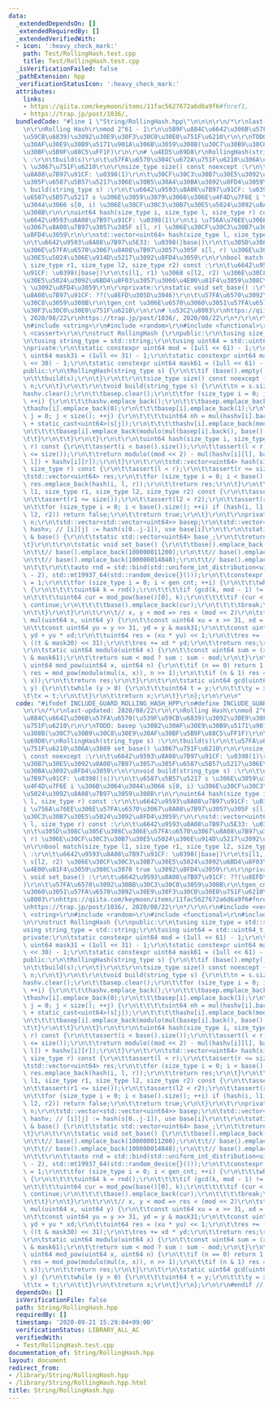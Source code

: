 ```yaml
---
data:
  _extendedDependsOn: []
  _extendedRequiredBy: []
  _extendedVerifiedWith:
  - icon: ':heavy_check_mark:'
    path: Test/RollingHash.test.cpp
    title: Test/RollingHash.test.cpp
  _isVerificationFailed: false
  _pathExtension: hpp
  _verificationStatusIcon: ':heavy_check_mark:'
  attributes:
    links:
    - https://qiita.com/keymoon/items/11fac5627672a6d6a9f6#fnref1,
    - https://trap.jp/post/1036/,
  bundledCode: "#line 1 \"String/RollingHash.hpp\"\n\n\n\r\n/*\r\nlast-updated: 2020/08/22\r\
    \n\r\nRolling Hash\r\nmod 2^61 - 1\r\n\u5B9F\u884C\u6642\u306B\u57FA\u6570(\u539F\
    \u59CB\u6839)\u3092\u30E9\u30F3\u30C0\u30E0\u751F\u6210\r\n\r\nTODO: basep \u3082\
    \u30AF\u30E9\u30B9\u5171\u901A\u306B\u3059\u308B(\u30C7\u30B9\u30C8\u30E9\u30AF\
    \u30BF\u5B9F\u88C5\uFF1F)\r\n\r\n# \u4ED5\u69D8\r\nRollingHash(string_type s)\
    \ :\r\n\tbuild(s)\r\n\t\u57FA\u6570\u304C\u672A\u751F\u6210\u306A\u3089 set_base()\
    \ \u3067\u751F\u6210\r\n\r\nsize_type size() const noexcept :\r\n\t\u6642\u9593\
    \u8A08\u7B97\u91CF: \u0398(1)\r\n\t\u30CF\u30C3\u30B7\u30E5\u3092\u8A08\u7B97\u3057\
    \u305F\u6587\u5B57\u5217\u306E\u30B5\u30A4\u30BA\u3092\u8FD4\u3059\r\n\r\nvoid\
    \ build(string_type s) :\r\n\t\u6642\u9593\u8A08\u7B97\u91CF: \u0398(|s|)\r\n\t\
    \u6587\u5B57\u5217 s \u306E\u3059\u3079\u3066\u306E\u4F4D\u7F6E i \u306B\u3064\
    \u3044\u3066 s[0, i) \u306E\u30CF\u30C3\u30B7\u30E5\u5024\u3092\u8A08\u7B97\u3059\
    \u308B\r\n\r\nuint64 hash(size_type i, size_type l, size_type r) const :\r\n\t\
    \u6642\u9593\u8A08\u7B97\u91CF: \u0398(1)\r\n\ti \u756A\u76EE\u306E\u57FA\u6570\
    \u3067\u8A08\u7B97\u3057\u305F s[l, r) \u306E\u30CF\u30C3\u30B7\u30E5\u5024\u3092\
    \u8FD4\u3059\r\n\r\nstd::vector<uint64> hash(size_type l, size_type r) const :\r\
    \n\t\u6642\u9593\u8A08\u7B97\u5E33: \u0398(|base|)\r\n\t\u305D\u308C\u305E\u308C\
    \u306E\u57FA\u6570\u3067\u8A08\u7B97\u3057\u305F s[l, r) \u306E\u30CF\u30C3\u30B7\
    \u30E5\u5024\u306E\u914D\u5217\u3092\u8FD4\u3059\r\n\r\nbool match(size_type l1,\
    \ size_type r1, size_type l2, size_type r2) const :\r\n\t\u6642\u9593\u8A08\u7B97\
    \u91CF: \u0398(|base|)\r\n\ts[l1, r1) \u3068 s[l2, r2) \u306E\u30CF\u30C3\u30B7\
    \u30E5\u5024\u3092\u6BD4\u8F03\u3057\u3066\u4E00\u81F4\u3059\u308C\u3070 true\
    \ \u3092\u8FD4\u3059\r\n\r\nprivate:\r\nstatic void set_base() :\r\n\t\u6642\u9593\
    \u8A08\u7B97\u91CF: ??(\u8EFD\u305D\u3046)\r\n\t\u57FA\u6570\u3092\u30BB\u30C3\
    \u30C8\u3059\u308B\r\n\tgen_cnt \u306E\u6570\u3060\u3051\u57FA\u6570\u3092\u30E9\
    \u30F3\u30C0\u30E0\u751F\u6210\r\n\r\n# \u53C2\u8003\r\nhttps://qiita.com/keymoon/items/11fac5627672a6d6a9f6#fnref1,\
    \ 2020/08/22\r\nhttps://trap.jp/post/1036/, 2020/08/22\r\n*/\r\n\r\n#include <vector>\r\
    \n#include <string>\r\n#include <random>\r\n#include <functional>\r\n#include\
    \ <cassert>\r\n\r\nstruct RollingHash {\r\npublic:\r\n\tusing size_type = std::size_t;\r\
    \n\tusing string_type = std::string;\r\n\tusing uint64 = std::uint64_t;\r\n\t\r\
    \nprivate:\r\n\tstatic constexpr uint64 mod = (1ull << 61) - 1;\r\n\tstatic constexpr\
    \ uint64 mask31 = (1ull << 31) - 1;\r\n\tstatic constexpr uint64 mask30 = (1ull\
    \ << 30) - 1;\r\n\tstatic constexpr uint64 mask61 = (1ull << 61) - 1;\r\n\t\r\n\
    public:\r\n\tRollingHash(string_type s) {\r\n\t\tif (base().empty()) set_base();\r\
    \n\t\tbuild(s);\r\n\t}\r\n\t\r\n\tsize_type size() const noexcept {\r\n\t\treturn\
    \ n;\r\n\t}\r\n\t\r\n\tvoid build(string_type s) {\r\n\t\tn = s.size();\r\n\t\t\
    hashv.clear();\r\n\t\tbasep.clear();\r\n\t\tfor (size_type i = 0; i < base().size();\
    \ ++i) {\r\n\t\t\thashv.emplace_back();\r\n\t\t\tbasep.emplace_back();\r\n\t\t\
    \thashv[i].emplace_back(0);\r\n\t\t\tbasep[i].emplace_back(1);\r\n\t\t\tfor (size_type\
    \ j = 0; j < size(); ++j) {\r\n\t\t\t\tuint64 nh = mul(hashv[i].back(), base()[i])\
    \ + static_cast<uint64>(s[j]);\r\n\t\t\t\thashv[i].emplace_back(modulo(nh));\r\
    \n\t\t\t\tbasep[i].emplace_back(modulo(mul(basep[i].back(), base()[i])));\r\n\t\
    \t\t}\r\n\t\t}\r\n\t}\r\n\t\r\n\tuint64 hash(size_type i, size_type l, size_type\
    \ r) const {\r\n\t\tassert(i < base().size());\r\n\t\tassert(l < r);\r\n\t\tassert(r\
    \ <= size());\r\n\t\treturn modulo((mod << 2) - mul(hashv[i][l], basep[i][r -\
    \ l]) + hashv[i][r]);\r\n\t}\r\n\t\r\n\tstd::vector<uint64> hash(size_type l,\
    \ size_type r) const {\r\n\t\tassert(l < r);\r\n\t\tassert(r <= size());\r\n\t\
    \tstd::vector<uint64> res;\r\n\t\tfor (size_type i = 0; i < base().size(); ++i)\
    \ res.emplace_back(hash(i, l, r));\r\n\t\treturn res;\r\n\t}\r\n\t\r\n\tbool match(size_type\
    \ l1, size_type r1, size_type l2, size_type r2) const {\r\n\t\tassert(l1 < r1);\r\
    \n\t\tassert(r1 <= size());\r\n\t\tassert(l2 < r2);\r\n\t\tassert(r2 <= size());\r\
    \n\t\tfor (size_type i = 0; i < base().size(); ++i) if (hash(i, l1, r1) != hash(i,\
    \ l2, r2)) return false;\r\n\t\treturn true;\r\n\t}\r\n\t\r\nprivate:\r\n\tsize_type\
    \ n;\r\n\tstd::vector<std::vector<uint64>> basep;\r\n\tstd::vector<std::vector<uint64>>\
    \ hashv; // [i][j] := hash(s[0..j-1]), use base[i]\r\n\t\r\n\tstatic std::vector<uint64>\
    \ & base() {\r\n\t\tstatic std::vector<uint64> base_;\r\n\t\treturn base_;\r\n\
    \t}\r\n\t\r\n\tstatic void set_base() {\r\n\t\tbase().emplace_back(100000001111);\r\
    \n\t\t// base().emplace_back(100000011200);\r\n\t\t// base().emplace_back(100000011000);\r\
    \n\t\t// base().emplace_back(100000014848);\r\n\t\t// base().emplace_back(100000015050);\r\
    \n\t\t\r\n\t\tauto rnd = std::bind(std::uniform_int_distribution<uint64>(2, mod\
    \ - 2), std::mt19937_64(std::random_device{}()));\r\n\t\tconstexpr size_type gen_cnt\
    \ = 1;\r\n\t\tfor (size_type i = 0; i < gen_cnt; ++i) {\r\n\t\t\twhile (true)\
    \ {\r\n\t\t\t\tuint64 k = rnd();\r\n\t\t\t\tif (gcd(k, mod - 1) != 1) continue;\r\
    \n\t\t\t\tuint64 cur = mod_pow(base()[0], k);\r\n\t\t\t\tif (cur < 10000000000)\
    \ continue;\r\n\t\t\t\tbase().emplace_back(cur);\r\n\t\t\t\tbreak;\r\n\t\t\t}\r\
    \n\t\t}\r\n\t}\r\n\t\r\n\t// x, y < mod => res < (mod << 2)\r\n\tstatic uint64\
    \ mul(uint64 x, uint64 y) {\r\n\t\tconst uint64 xu = x >> 31, xd = x & mask31;\r\
    \n\t\tconst uint64 yu = y >> 31, yd = y & mask31;\r\n\t\tconst uint64 t = xu *\
    \ yd + yu * xd;\r\n\t\tuint64 res = (xu * yu) << 1;\r\n\t\tres += (t >> 30) +\
    \ ((t & mask30) << 31);\r\n\t\tres += xd * yd;\r\n\t\treturn res;\r\n\t}\r\n\t\
    \r\n\tstatic uint64 modulo(uint64 x) {\r\n\t\tconst uint64 sum = (x >> 61) + (x\
    \ & mask61);\r\n\t\treturn sum < mod ? sum : sum - mod;\r\n\t}\r\n\t\r\n\tstatic\
    \ uint64 mod_pow(uint64 x, uint64 n) {\r\n\t\tif (n == 0) return 1;\r\n\t\tuint64\
    \ res = mod_pow(modulo(mul(x, x)), n >> 1);\r\n\t\tif (n & 1) res = modulo(mul(res,\
    \ x));\r\n\t\treturn res;\r\n\t}\r\n\t\r\n\tstatic uint64 gcd(uint64 x, uint64\
    \ y) {\r\n\t\twhile (y > 0) {\r\n\t\t\tuint64 t = y;\r\n\t\t\ty = x % y;\r\n\t\
    \t\tx = t;\r\n\t\t}\r\n\t\treturn x;\r\n\t}\r\n};\r\n\r\n\n"
  code: "#ifndef INCLUDE_GUARD_ROLLING_HASH_HPP\r\n#define INCLUDE_GUARD_ROLLING_HASH_HPP\r\
    \n\r\n/*\r\nlast-updated: 2020/08/22\r\n\r\nRolling Hash\r\nmod 2^61 - 1\r\n\u5B9F\
    \u884C\u6642\u306B\u57FA\u6570(\u539F\u59CB\u6839)\u3092\u30E9\u30F3\u30C0\u30E0\
    \u751F\u6210\r\n\r\nTODO: basep \u3082\u30AF\u30E9\u30B9\u5171\u901A\u306B\u3059\
    \u308B(\u30C7\u30B9\u30C8\u30E9\u30AF\u30BF\u5B9F\u88C5\uFF1F)\r\n\r\n# \u4ED5\
    \u69D8\r\nRollingHash(string_type s) :\r\n\tbuild(s)\r\n\t\u57FA\u6570\u304C\u672A\
    \u751F\u6210\u306A\u3089 set_base() \u3067\u751F\u6210\r\n\r\nsize_type size()\
    \ const noexcept :\r\n\t\u6642\u9593\u8A08\u7B97\u91CF: \u0398(1)\r\n\t\u30CF\u30C3\
    \u30B7\u30E5\u3092\u8A08\u7B97\u3057\u305F\u6587\u5B57\u5217\u306E\u30B5\u30A4\
    \u30BA\u3092\u8FD4\u3059\r\n\r\nvoid build(string_type s) :\r\n\t\u6642\u9593\u8A08\
    \u7B97\u91CF: \u0398(|s|)\r\n\t\u6587\u5B57\u5217 s \u306E\u3059\u3079\u3066\u306E\
    \u4F4D\u7F6E i \u306B\u3064\u3044\u3066 s[0, i) \u306E\u30CF\u30C3\u30B7\u30E5\
    \u5024\u3092\u8A08\u7B97\u3059\u308B\r\n\r\nuint64 hash(size_type i, size_type\
    \ l, size_type r) const :\r\n\t\u6642\u9593\u8A08\u7B97\u91CF: \u0398(1)\r\n\t\
    i \u756A\u76EE\u306E\u57FA\u6570\u3067\u8A08\u7B97\u3057\u305F s[l, r) \u306E\u30CF\
    \u30C3\u30B7\u30E5\u5024\u3092\u8FD4\u3059\r\n\r\nstd::vector<uint64> hash(size_type\
    \ l, size_type r) const :\r\n\t\u6642\u9593\u8A08\u7B97\u5E33: \u0398(|base|)\r\
    \n\t\u305D\u308C\u305E\u308C\u306E\u57FA\u6570\u3067\u8A08\u7B97\u3057\u305F s[l,\
    \ r) \u306E\u30CF\u30C3\u30B7\u30E5\u5024\u306E\u914D\u5217\u3092\u8FD4\u3059\r\
    \n\r\nbool match(size_type l1, size_type r1, size_type l2, size_type r2) const\
    \ :\r\n\t\u6642\u9593\u8A08\u7B97\u91CF: \u0398(|base|)\r\n\ts[l1, r1) \u3068\
    \ s[l2, r2) \u306E\u30CF\u30C3\u30B7\u30E5\u5024\u3092\u6BD4\u8F03\u3057\u3066\
    \u4E00\u81F4\u3059\u308C\u3070 true \u3092\u8FD4\u3059\r\n\r\nprivate:\r\nstatic\
    \ void set_base() :\r\n\t\u6642\u9593\u8A08\u7B97\u91CF: ??(\u8EFD\u305D\u3046\
    )\r\n\t\u57FA\u6570\u3092\u30BB\u30C3\u30C8\u3059\u308B\r\n\tgen_cnt \u306E\u6570\
    \u3060\u3051\u57FA\u6570\u3092\u30E9\u30F3\u30C0\u30E0\u751F\u6210\r\n\r\n# \u53C2\
    \u8003\r\nhttps://qiita.com/keymoon/items/11fac5627672a6d6a9f6#fnref1, 2020/08/22\r\
    \nhttps://trap.jp/post/1036/, 2020/08/22\r\n*/\r\n\r\n#include <vector>\r\n#include\
    \ <string>\r\n#include <random>\r\n#include <functional>\r\n#include <cassert>\r\
    \n\r\nstruct RollingHash {\r\npublic:\r\n\tusing size_type = std::size_t;\r\n\t\
    using string_type = std::string;\r\n\tusing uint64 = std::uint64_t;\r\n\t\r\n\
    private:\r\n\tstatic constexpr uint64 mod = (1ull << 61) - 1;\r\n\tstatic constexpr\
    \ uint64 mask31 = (1ull << 31) - 1;\r\n\tstatic constexpr uint64 mask30 = (1ull\
    \ << 30) - 1;\r\n\tstatic constexpr uint64 mask61 = (1ull << 61) - 1;\r\n\t\r\n\
    public:\r\n\tRollingHash(string_type s) {\r\n\t\tif (base().empty()) set_base();\r\
    \n\t\tbuild(s);\r\n\t}\r\n\t\r\n\tsize_type size() const noexcept {\r\n\t\treturn\
    \ n;\r\n\t}\r\n\t\r\n\tvoid build(string_type s) {\r\n\t\tn = s.size();\r\n\t\t\
    hashv.clear();\r\n\t\tbasep.clear();\r\n\t\tfor (size_type i = 0; i < base().size();\
    \ ++i) {\r\n\t\t\thashv.emplace_back();\r\n\t\t\tbasep.emplace_back();\r\n\t\t\
    \thashv[i].emplace_back(0);\r\n\t\t\tbasep[i].emplace_back(1);\r\n\t\t\tfor (size_type\
    \ j = 0; j < size(); ++j) {\r\n\t\t\t\tuint64 nh = mul(hashv[i].back(), base()[i])\
    \ + static_cast<uint64>(s[j]);\r\n\t\t\t\thashv[i].emplace_back(modulo(nh));\r\
    \n\t\t\t\tbasep[i].emplace_back(modulo(mul(basep[i].back(), base()[i])));\r\n\t\
    \t\t}\r\n\t\t}\r\n\t}\r\n\t\r\n\tuint64 hash(size_type i, size_type l, size_type\
    \ r) const {\r\n\t\tassert(i < base().size());\r\n\t\tassert(l < r);\r\n\t\tassert(r\
    \ <= size());\r\n\t\treturn modulo((mod << 2) - mul(hashv[i][l], basep[i][r -\
    \ l]) + hashv[i][r]);\r\n\t}\r\n\t\r\n\tstd::vector<uint64> hash(size_type l,\
    \ size_type r) const {\r\n\t\tassert(l < r);\r\n\t\tassert(r <= size());\r\n\t\
    \tstd::vector<uint64> res;\r\n\t\tfor (size_type i = 0; i < base().size(); ++i)\
    \ res.emplace_back(hash(i, l, r));\r\n\t\treturn res;\r\n\t}\r\n\t\r\n\tbool match(size_type\
    \ l1, size_type r1, size_type l2, size_type r2) const {\r\n\t\tassert(l1 < r1);\r\
    \n\t\tassert(r1 <= size());\r\n\t\tassert(l2 < r2);\r\n\t\tassert(r2 <= size());\r\
    \n\t\tfor (size_type i = 0; i < base().size(); ++i) if (hash(i, l1, r1) != hash(i,\
    \ l2, r2)) return false;\r\n\t\treturn true;\r\n\t}\r\n\t\r\nprivate:\r\n\tsize_type\
    \ n;\r\n\tstd::vector<std::vector<uint64>> basep;\r\n\tstd::vector<std::vector<uint64>>\
    \ hashv; // [i][j] := hash(s[0..j-1]), use base[i]\r\n\t\r\n\tstatic std::vector<uint64>\
    \ & base() {\r\n\t\tstatic std::vector<uint64> base_;\r\n\t\treturn base_;\r\n\
    \t}\r\n\t\r\n\tstatic void set_base() {\r\n\t\tbase().emplace_back(100000001111);\r\
    \n\t\t// base().emplace_back(100000011200);\r\n\t\t// base().emplace_back(100000011000);\r\
    \n\t\t// base().emplace_back(100000014848);\r\n\t\t// base().emplace_back(100000015050);\r\
    \n\t\t\r\n\t\tauto rnd = std::bind(std::uniform_int_distribution<uint64>(2, mod\
    \ - 2), std::mt19937_64(std::random_device{}()));\r\n\t\tconstexpr size_type gen_cnt\
    \ = 1;\r\n\t\tfor (size_type i = 0; i < gen_cnt; ++i) {\r\n\t\t\twhile (true)\
    \ {\r\n\t\t\t\tuint64 k = rnd();\r\n\t\t\t\tif (gcd(k, mod - 1) != 1) continue;\r\
    \n\t\t\t\tuint64 cur = mod_pow(base()[0], k);\r\n\t\t\t\tif (cur < 10000000000)\
    \ continue;\r\n\t\t\t\tbase().emplace_back(cur);\r\n\t\t\t\tbreak;\r\n\t\t\t}\r\
    \n\t\t}\r\n\t}\r\n\t\r\n\t// x, y < mod => res < (mod << 2)\r\n\tstatic uint64\
    \ mul(uint64 x, uint64 y) {\r\n\t\tconst uint64 xu = x >> 31, xd = x & mask31;\r\
    \n\t\tconst uint64 yu = y >> 31, yd = y & mask31;\r\n\t\tconst uint64 t = xu *\
    \ yd + yu * xd;\r\n\t\tuint64 res = (xu * yu) << 1;\r\n\t\tres += (t >> 30) +\
    \ ((t & mask30) << 31);\r\n\t\tres += xd * yd;\r\n\t\treturn res;\r\n\t}\r\n\t\
    \r\n\tstatic uint64 modulo(uint64 x) {\r\n\t\tconst uint64 sum = (x >> 61) + (x\
    \ & mask61);\r\n\t\treturn sum < mod ? sum : sum - mod;\r\n\t}\r\n\t\r\n\tstatic\
    \ uint64 mod_pow(uint64 x, uint64 n) {\r\n\t\tif (n == 0) return 1;\r\n\t\tuint64\
    \ res = mod_pow(modulo(mul(x, x)), n >> 1);\r\n\t\tif (n & 1) res = modulo(mul(res,\
    \ x));\r\n\t\treturn res;\r\n\t}\r\n\t\r\n\tstatic uint64 gcd(uint64 x, uint64\
    \ y) {\r\n\t\twhile (y > 0) {\r\n\t\t\tuint64 t = y;\r\n\t\t\ty = x % y;\r\n\t\
    \t\tx = t;\r\n\t\t}\r\n\t\treturn x;\r\n\t}\r\n};\r\n\r\n#endif // INCLUDE_GUARD_ROLLING_HASH_HPP"
  dependsOn: []
  isVerificationFile: false
  path: String/RollingHash.hpp
  requiredBy: []
  timestamp: '2020-09-21 15:29:04+09:00'
  verificationStatus: LIBRARY_ALL_AC
  verifiedWith:
  - Test/RollingHash.test.cpp
documentation_of: String/RollingHash.hpp
layout: document
redirect_from:
- /library/String/RollingHash.hpp
- /library/String/RollingHash.hpp.html
title: String/RollingHash.hpp
---
```

